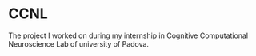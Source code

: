 # CCNL
The project I worked on during my internship in Cognitive Computational Neuroscience Lab of university of Padova.
